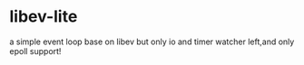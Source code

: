 # libev-lite
a simple event loop base on libev but only io and timer watcher left,and only epoll support!
